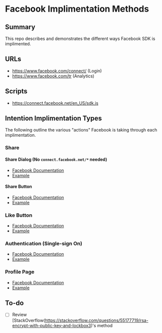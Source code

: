 # Facebook Implimentation Methods

## Summary

This repo describes and demonstrates the different ways Facebook SDK is implimented.

## URLs

+ https://www.facebook.com/connect/ (Login)
+ https://www.facebook.com/tr (Analytics)

## Scripts

+ https://connect.facebook.net/en_US/sdk.js

## Intention Implimentation Types

The following outline the various "actions" Facebook is taking through each implimentation.

### Share

#### Share Dialog (No `connect.facebook.net/*`  needed)

+ [Facebook Documentation](https://developers.facebook.com/docs/sharing/reference/share-dialog)
+ [Example](/facebook-implementation-examples/examples/share-dialog)

#### Share Button

+ [Facebook Documentation](https://developers.facebook.com/docs/plugins/share-button)
+ [Example](/facebook-implementation-examples/examples/share-button)

### Like Button

+ [Facebook Documentation](https://developers.facebook.com/docs/plugins/like-button)
+ [Example](/facebook-implementation-examples/examples/like-button)

### Authentication (Single-sign On)

+ [Facebook Documentation](https://developers.facebook.com/docs/facebook-login/)
+ [Example](/facebook-implementation-examples/examples/login)

### Profile Page

+ [Facebook Documentation](https://developers.facebook.com/docs/plugins/page-plugin/)
+ [Example](/facebook-implementation-examples/examples/page-plugin)

<!-- #### Post

### Advertising

### Research/Survey -->

## To-do

- [ ] Review [StackOverflow(https://stackoverflow.com/questions/55177719/rsa-encrypt-with-public-key-and-lockbox3)'s method
